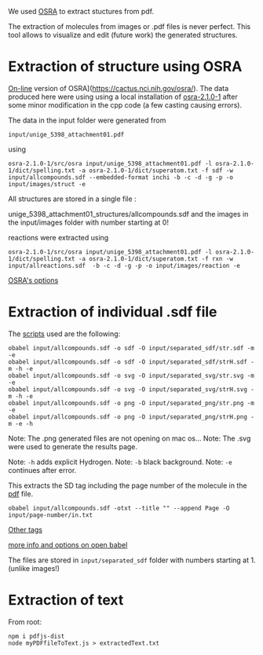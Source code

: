 We used [OSRA](https://cactus.nci.nih.gov/osra/) to extract stuctures from pdf.

The extraction of molecules from images or .pdf files is never perfect. This tool allows to visualize and edit (future work) the generated structures.

# Extraction of structure using OSRA 

[On-line](https://cactus.nci.nih.gov/cgi-bin/osra/index.cgi) version of OSRA](https://cactus.nci.nih.gov/osra/).
The data produced here were using using a local installation of [osra-2.1.0-1](https://sourceforge.net/projects/osra/) after some minor modification in the cpp code (a few casting causing errors).

The data in the input folder were generated from  

`input/unige_5398_attachment01.pdf`

using 
```
osra-2.1.0-1/src/osra input/unige_5398_attachment01.pdf -l osra-2.1.0-1/dict/spelling.txt -a osra-2.1.0-1/dict/superatom.txt -f sdf -w  input/allcompounds.sdf --embedded-format inchi -b -c -d -g -p -o input/images/struct -e
```
All structures are stored in a single file :

unige_5398_attachment01_structures/allcompounds.sdf
and the images in the input/images folder with number starting at 0!

reactions were extracted using
```
osra-2.1.0-1/src/osra input/unige_5398_attachment01.pdf -l osra-2.1.0-1/dict/spelling.txt -a osra-2.1.0-1/dict/superatom.txt -f rxn -w  input/allreactions.sdf  -b -c -d -g -p -o input/images/reaction -e
```
[OSRA's options](optionsASRA)

# Extraction of individual .sdf file

The [scripts](https://openbabel.org/docs/dev/Command-line_tools/babel.html) used are the following:
```
obabel input/allcompounds.sdf -o sdf -O input/separated_sdf/str.sdf -m -e
obabel input/allcompounds.sdf -o sdf -O input/separated_sdf/strH.sdf -m -h -e 
obabel input/allcompounds.sdf -o svg -O input/separated_svg/str.svg -m -e 
obabel input/allcompounds.sdf -o svg -O input/separated_svg/strH.svg -m -h -e
obabel input/allcompounds.sdf -o png -O input/separated_png/str.png -m -e 
obabel input/allcompounds.sdf -o png -O input/separated_png/strH.png -m -e -h
```
Note: The .png generated files are not opening on mac os...
Note: The .svg were used to generate the results page. 

Note: `-h` adds explicit Hydrogen.
Note: `-b` black background.
Note: `-e` continues after error.


This extracts the SD tag including the page number of the molecule in the [pdf](unige_5398_attachment01.pdf) file.
```
obabel input/allcompounds.sdf -otxt --title "" --append Page -O input/page-number/in.txt
```
[Other tags](SDtags.md)

[more info and options on open babel](https://openbabel.org/docs/dev/Command-line_tools/babel.html#babel-options)

The files are stored in `input/separated_sdf` folder with numbers starting at 1. (unlike images!)

# Extraction of text

From root:
```
npm i pdfjs-dist
node myPDFfileToText.js > extractedText.txt
```

